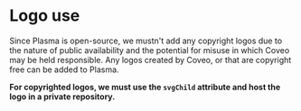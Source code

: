 # Logo use

Since Plasma is open-source, we mustn't add any copyright logos due to the nature of public availability and the potential for misuse in which Coveo may be held responsible. Any logos created by Coveo, or that are copyright free can be added to Plasma. 

**For copyrighted logos, we must use the `svgChild` attribute and host the logo in a private repository.**
